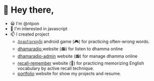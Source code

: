 # 👋 Hey there,

- 😀 I'm @ntpon
- 👀 I'm interested in javascript
- 📫 I created project
  - [ก้องแก้วผจญภัย](https://play.google.com/store/apps/details?id=com.ntpon.kongkaew2) android game (🎮) for practicing often-wrong words.
  - [dhamaradio ](https://dhamaradio.vercel.app) website (📻) for listen to dhamma online
  - [dhamaradio-admin](https://dhmaradio-admin.vercel.app) website (📻) for manage dhamma online
  - [recall-remember](https://recall-remember.vercel.app) website (📝) for practicing memorizing English vocabulary by active recall technique.
  - [portfolio](https://ntpon.github.io/portfolio) website for show my projects and resume.
